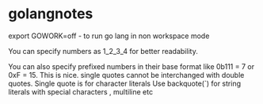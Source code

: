 # golangnotes

export GOWORK=off - to run go lang in non workspace mode

You can specify numbers as 1_2_3_4 for better readability.

You can also specify prefixed numbers in their base format like 0b111 = 7 or 0xF = 15. This is nice.
single quotes cannot be interchanged with double quotes. Single quote is for character literals
Use backquote(`) for string literals with special characters , multiline etc


